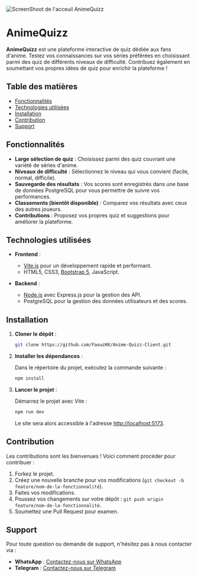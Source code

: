 ![ScreenShoot de l'acceuil AnimeQuizz](https://i.imgur.com/rcf5aWV.png)

# AnimeQuizz

**AnimeQuizz** est une plateforme interactive de quiz dédiée aux fans d'anime. Testez vos connaissances sur vos séries préférées en choisissant parmi des quiz de différents niveaux de difficulté. Contribuez également en soumettant vos propres idées de quiz pour enrichir la plateforme !

## Table des matières

- [Fonctionnalités](#fonctionnalités)
- [Technologies utilisées](#technologies-utilisées)
- [Installation](#installation)
- [Contribution](#contribution)
- [Support](#support)

## Fonctionnalités

- **Large sélection de quiz** : Choisissez parmi des quiz couvrant une variété de séries d'anime.
- **Niveaux de difficulté** : Sélectionnez le niveau qui vous convient (facile, normal, difficile).
- **Sauvegarde des résultats** : Vos scores sont enregistrés dans une base de données PostgreSQL pour vous permettre de suivre vos performances.
- **Classements (bientôt disponible)** : Comparez vos résultats avec ceux des autres joueurs.
- **Contributions** : Proposez vos propres quiz et suggestions pour améliorer la plateforme.

## Technologies utilisées

- **Frontend** :
  - [Vite.js](https://vitejs.dev/) pour un développement rapide et performant.
  - HTML5, CSS3, [Bootstrap 5](https://getbootstrap.com/), JavaScript.

- **Backend** :
  - [Node.js](https://nodejs.org/) avec Express.js pour la gestion des API.
  - PostgreSQL pour la gestion des données utilisateurs et des scores.

## Installation

1. **Cloner le dépôt** :

    ```bash
    git clone https://github.com/FaouzKK/Anime-Quizz-Client.git
    ```

2. **Installer les dépendances** :

    Dans le répertoire du projet, exécutez la commande suivante :

    ```bash
    npm install
    ```

3. **Lancer le projet** :

    Démarrez le projet avec Vite :

    ```bash
    npm run dev
    ```

    Le site sera alors accessible à l'adresse [http://localhost:5173](http://localhost:5173).

## Contribution

Les contributions sont les bienvenues ! Voici comment procéder pour contribuer :

1. Forkez le projet.
2. Créez une nouvelle branche pour vos modifications (`git checkout -b feature/nom-de-la-fonctionnalité`).
3. Faites vos modifications.
4. Poussez vos changements sur votre dépôt : `git push origin feature/nom-de-la-fonctionnalité`.
5. Soumettez une Pull Request pour examen.

## Support

Pour toute question ou demande de support, n'hésitez pas à nous contacter via :
- **WhatsApp** : [Contactez-nous sur WhatsApp](https://wa.me/22891733300)
- **Telegram** : [Contactez-nous sur Telegram](https://t.me/22891733300)
